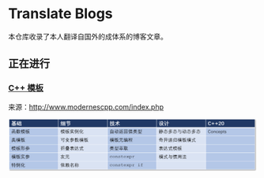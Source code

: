 # Translate Blogs

本仓库收录了本人翻译自国外的成体系的博客文章。

## 正在进行

### [C++ 模板](https://github.com/yqZhang4480/TranslateBlogs/blob/master/CPP_Templates/目录.md)

来源：http://www.modernescpp.com/index.php

![C++ 模板](./CPP_Templates/img/模板1.png)
